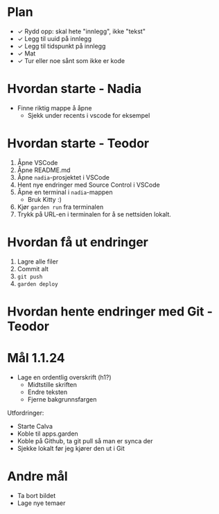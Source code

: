 # Plan

- ✓ Rydd opp: skal hete "innlegg", ikke "tekst"
- ✓ Legg til uuid på innlegg
- ✓ Legg til tidspunkt på innlegg
- ✓ Mat
- ✓ Tur eller noe sånt som ikke er kode

# Hvordan starte - Nadia

- Finne riktig mappe å åpne
    - Sjekk under recents i vscode for eksempel

# Hvordan starte - Teodor

1. Åpne VSCode
2. Åpne README.md
3. Åpne `nadia`-prosjektet i VSCode
4. Hent nye endringer med Source Control i VSCode
5. Åpne en terminal i `nadia`-mappen
    - Bruk Kitty :)
6. Kjør `garden run` fra terminalen
7. Trykk på URL-en i terminalen for å se nettsiden lokalt.

# Hvordan få ut endringer

1. Lagre alle filer
2. Commit alt
3. `git push`
4. `garden deploy`

# Hvordan hente endringer med Git - Teodor

# Mål 1.1.24

- Lage en ordentlig overskrift (h1?)
    - Midtstille skriften
    - Endre teksten
    - Fjerne bakgrunnsfargen

Utfordringer:

- Starte Calva
- Koble til apps.garden
- Koble på Github, ta git pull så man er synca der
- Sjekke lokalt før jeg kjører den ut i Git

# Andre mål

- Ta bort bildet
- Lage nye temaer




 